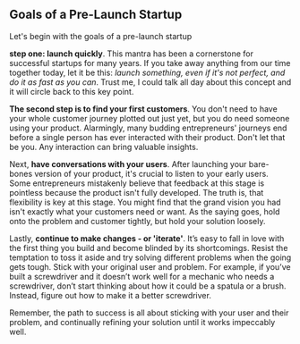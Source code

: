 ## Goals of a Pre-Launch Startup
Let's begin with the goals of a pre-launch startup

**step one: launch quickly**. This mantra has been a cornerstone for successful startups for many years. If you take away anything from our time together today, let it be this: *launch something, even if it's not perfect, and do it as fast as you can*. Trust me, I could talk all day about this concept and it will circle back to this key point.

**The second step is to find your first customers**. You don't need to have your whole customer journey plotted out just yet, but you do need someone using your product. Alarmingly, many budding entrepreneurs' journeys end before a single person has ever interacted with their product. Don't let that be you. Any interaction can bring valuable insights.

Next, **have conversations with your users**. After launching your bare-bones version of your product, it's crucial to listen to your early users. Some entrepreneurs mistakenly believe that feedback at this stage is pointless because the product isn't fully developed. The truth is, that flexibility is key at this stage. You might find that the grand vision you had isn't exactly what your customers need or want. As the saying goes, hold onto the problem and customer tightly, but hold your solution loosely.

Lastly, **continue to make changes - or 'iterate'**. It’s easy to fall in love with the first thing you build and become blinded by its shortcomings. Resist the temptation to toss it aside and try solving different problems when the going gets tough. Stick with your original user and problem. For example, if you’ve built a screwdriver and it doesn’t work well for a mechanic who needs a screwdriver, don’t start thinking about how it could be a spatula or a brush. Instead, figure out how to make it a better screwdriver.

Remember, the path to success is all about sticking with your user and their problem, and continually refining your solution until it works impeccably well.
